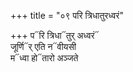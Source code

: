 +++
title = "०९ परि त्रिधातुरध्वरं"

+++
प᳓रि त्रिधा᳓तुर् अध्वरं᳓  
जूर्णि᳓र् एति न᳓वीयसी  
म᳓ध्वा हो᳓तारो अञ्जते